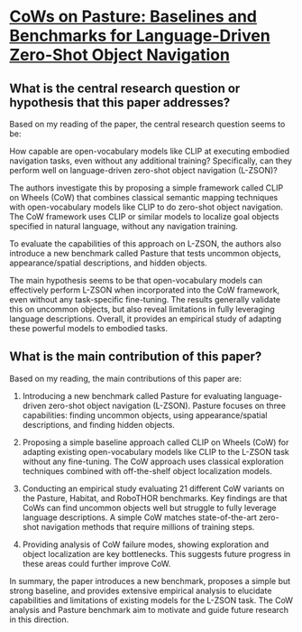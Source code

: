 # [CoWs on Pasture: Baselines and Benchmarks for Language-Driven Zero-Shot   Object Navigation](https://arxiv.org/abs/2203.10421)

## What is the central research question or hypothesis that this paper addresses?

 Based on my reading of the paper, the central research question seems to be:

How capable are open-vocabulary models like CLIP at executing embodied navigation tasks, even without any additional training? Specifically, can they perform well on language-driven zero-shot object navigation (L-ZSON)?

The authors investigate this by proposing a simple framework called CLIP on Wheels (CoW) that combines classical semantic mapping techniques with open-vocabulary models like CLIP to do zero-shot object navigation. The CoW framework uses CLIP or similar models to localize goal objects specified in natural language, without any navigation training.

To evaluate the capabilities of this approach on L-ZSON, the authors also introduce a new benchmark called Pasture that tests uncommon objects, appearance/spatial descriptions, and hidden objects. 

The main hypothesis seems to be that open-vocabulary models can effectively perform L-ZSON when incorporated into the CoW framework, even without any task-specific fine-tuning. The results generally validate this on uncommon objects, but also reveal limitations in fully leveraging language descriptions. Overall, it provides an empirical study of adapting these powerful models to embodied tasks.


## What is the main contribution of this paper?

 Based on my reading, the main contributions of this paper are:

1. Introducing a new benchmark called Pasture for evaluating language-driven zero-shot object navigation (L-ZSON). Pasture focuses on three capabilities: finding uncommon objects, using appearance/spatial descriptions, and finding hidden objects. 

2. Proposing a simple baseline approach called CLIP on Wheels (CoW) for adapting existing open-vocabulary models like CLIP to the L-ZSON task without any fine-tuning. The CoW approach uses classical exploration techniques combined with off-the-shelf object localization models.

3. Conducting an empirical study evaluating 21 different CoW variants on the Pasture, Habitat, and RoboTHOR benchmarks. Key findings are that CoWs can find uncommon objects well but struggle to fully leverage language descriptions. A simple CoW matches state-of-the-art zero-shot navigation methods that require millions of training steps.

4. Providing analysis of CoW failure modes, showing exploration and object localization are key bottlenecks. This suggests future progress in these areas could further improve CoW.

In summary, the paper introduces a new benchmark, proposes a simple but strong baseline, and provides extensive empirical analysis to elucidate capabilities and limitations of existing models for the L-ZSON task. The CoW analysis and Pasture benchmark aim to motivate and guide future research in this direction.
